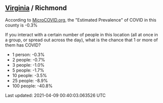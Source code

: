 
## [Virginia](/united-states/virginia) / Richmond

According to [MicroCOVID.org](http://microcovid.org),
the "Estimated Prevalence" of COVID in this county is -0.3%

If you interact with a certain number of people in this location
(all at once in a group, or spread out across the day), what is the chance that
1 or more of them has COVID?

- 1 person: -0.3%
- 2 people: -0.7%
- 3 people: -1.0%
- 5 people: -1.7%
- 10 people: -3.5%
- 25 people: -8.9%
- 100 people: -40.8%

Last updated: 2021-04-09 00:40:03.063526 UTC
